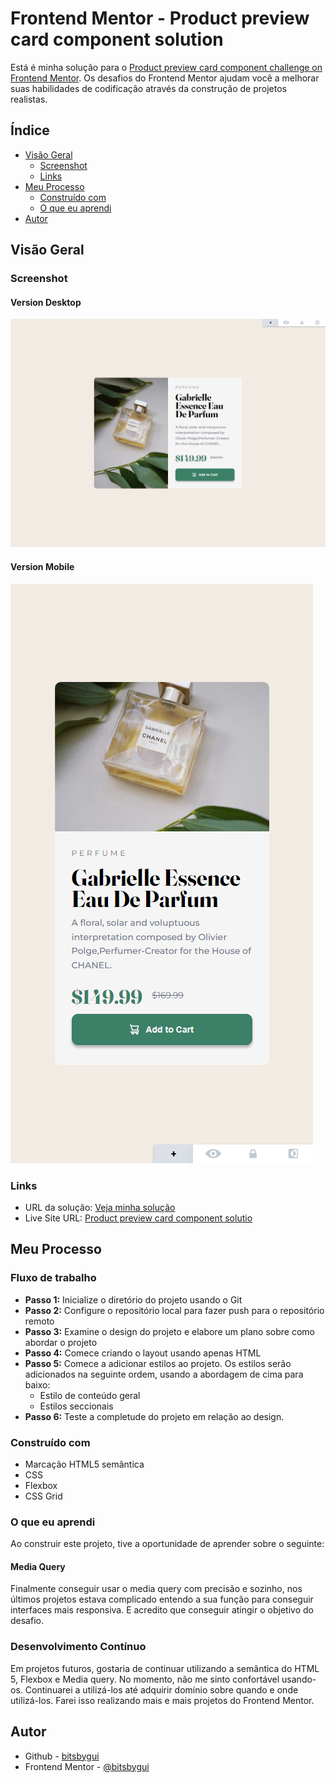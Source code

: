 # Frontend Mentor - Product preview card component solution

Está é minha solução para o [Product preview card component challenge on Frontend Mentor](https://www.frontendmentor.io/challenges/product-preview-card-component-GO7UmttRfa). Os desafios do Frontend Mentor ajudam você a melhorar suas habilidades de codificação através da construção de projetos realistas.

## Índice

- [Visão Geral](#overview)
  - [Screenshot](#screenshot)
  - [Links](#links)
- [Meu Processo](#meu-processo)
  - [Construído com](#construído-com)
  - [O que eu aprendi](#o-que-eu-aprendi)
- [Autor](#autor)

## Visão Geral

### Screenshot

#### Version Desktop

![](/images/screenshot.png)

#### Version Mobile

![](/images/screenshot-mobile.png)

### Links

- URL da solução: [Veja minha solução](https://github.com/bitsbygui/product-preview-card-component-main)
- Live Site URL: [Product preview card component solutio](https://bitsbygui.github.io/product-preview-card-component-main/)

## Meu Processo

### Fluxo de trabalho

- **Passo 1:** Inicialize o diretório do projeto usando o Git
- **Passo 2:** Configure o repositório local para fazer push para o repositório remoto
- **Passo 3:** Examine o design do projeto e elabore um plano sobre como abordar o projeto
- **Passo 4:** Comece criando o layout usando apenas HTML
- **Passo 5:** Comece a adicionar estilos ao projeto. Os estilos serão adicionados na seguinte ordem, usando a abordagem de cima para baixo:
  - Estilo de conteúdo geral
  - Estilos seccionais
- **Passo 6:** Teste a completude do projeto em relação ao design.

### Construído com

- Marcação HTML5 semântica
- CSS
- Flexbox
- CSS Grid

### O que eu aprendi

Ao construir este projeto, tive a oportunidade de aprender sobre o seguinte:

#### Media Query

Finalmente conseguir usar o media query com precisão e sozinho, nos últimos projetos estava complicado entendo a sua função para conseguir interfaces mais responsiva. E acredito que conseguir atingir o objetivo do desafio.

### Desenvolvimento Contínuo

Em projetos futuros, gostaria de continuar utilizando a semântica do HTML 5, Flexbox e Media query. No momento, não me sinto confortável usando-os. Continuarei a utilizá-los até adquirir domínio sobre quando e onde utilizá-los. Farei isso realizando mais e mais projetos do Frontend Mentor.

## Autor

- Github - [bitsbygui](https://github.com/bitsbygui)
- Frontend Mentor - [@bitsbygui](https://www.frontendmentor.io/profile/bitsbygui)
